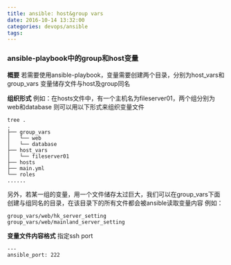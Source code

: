 ```yaml
---
title: ansible: host&group vars
date: 2016-10-14 13:32:00
categories: devops/ansible
tags:
---
```


### ansible-playbook中的group和host变量
**概要**
若需要使用ansible-playbook，变量需要创建两个目录，分别为host_vars和group_vars
变量储存文件与host及group同名

**组织形式**
例如：在hosts文件中，有一个主机名为fileserver01，两个组分别为web和database
则可以用以下形式来组织变量文件
```
tree .
.
├── group_vars
│   └── web
│   └── database
├── host_vars
│   └── fileserver01
├── hosts
├── main.yml
└── roles
......
```
另外，若某一组的变量，用一个文件储存太过巨大，我们可以在group_vars下面创建与组同名的目录，在该目录下的所有文件都会被ansible读取变量内容
例如：
```
group_vars/web/hk_server_setting
group_vars/web/mainland_server_setting
```

**变量文件内容格式**
指定ssh port
```
---
ansible_port: 222
```
